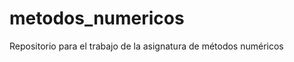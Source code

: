 metodos_numericos
=================

Repositorio para el trabajo de la asignatura de métodos numéricos